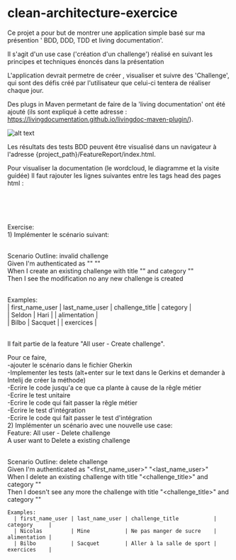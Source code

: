 # clean-architecture-exercice
Ce projet a pour but de montrer une application simple basé sur ma présention ' BDD, DDD, TDD et living documentation'.

Il s'agit d'un use case ('création d'un challenge') réalisé en suivant les principes et techniques énoncés dans la présentation

L'application devrait permetre de créer , visualiser et suivre des 'Challenge', qui sont des défis créé par l'utilisateur que celui-ci tentera de réaliser chaque jour.

Des plugs in Maven permetant de faire de la 'living documentation' ont été ajouté (ils sont expliqué à cette adresse : https://livingdocumentation.github.io/livingdoc-maven-plugin/).

![alt text](https://user-images.githubusercontent.com/4274325/65676632-88e18f80-e050-11e9-86ad-325668dd0d8a.png)

Les résultats des tests BDD peuvent être visualisé dans un navigateur à l'adresse {project_path}/FeatureReport/index.html.

Pour visualiser la documentation (le wordcloud, le diagramme et la visite guidée) Il faut rajouter les lignes suivantes entre les tags head des pages html :


  <br/><script type="text/javascript" src="https://cdnjs.cloudflare.com/ajax/libs/d3/3.5.5/d3.min.js"></script>
  <br><script type="text/javascript" src="https://cdnjs.cloudflare.com/ajax/libs/d3-cloud/1.2.5/d3.layout.cloud.min.js">    </script>
  <br><script type="text/javascript" src="https://cdnjs.cloudflare.com/ajax/libs/viz.js/1.3.0/viz.js"></script>
  <br><script type="text/javascript" src="https://cdn.jsdelivr.net/gh/Naereen/StrapDown.js@master/strapdown.min.js"></script>
  Exercise:
  <br/>1) Implémenter le scénario suivant: 
<p>
  <br/>Scenario Outline: invalid challenge
  <br/>  Given I'm authenticated as "<first_name_user>" "<last_name_user>"
  <br/>  When I create an existing challenge with title "<challenge_title>" and category "<category>"
  <br/>  Then I see the modification no any new challenge is created
</p>
  <p>
  <br/>Examples:
      <br/>| first_name_user | last_name_user | challenge_title               |  category         |
      <br/>| Seldon          | Hari           |                               |  alimentation     |
      <br/>| Bilbo           | Sacquet        |                               |  exercices        |
                        
<br/>Il fait partie de la feature "All user - Create challenge".

Pour ce faire, 
<br/> -ajouter le scénario dans le fichier Gherkin
<br/> -Implementer les tests (alt+enter sur le text dans le Gerkins et demander à Intelij de créer la méthode)
<br/> -Ecrire le code jusqu'a ce que ca plante à cause de la rêgle métier
<br/> -Ecrire le test unitaire
<br/> -Ecrire le code qui fait passer la rêgle métier
<br/> -Ecrire le test d'intégration
<br/> -Ecrire le code qui fait passer le test d'intégration
<br/>2) Implémenter un scénario avec une nouvelle use case:
<br/>Feature:  All user - Delete challenge
  <br/>A user want to Delete a existing  challenge

  <br/>Scenario Outline: delete challenge
    <br/>Given I'm authenticated as "<first_name_user>" "<last_name_user>"
    <br/>When I delete an existing challenge with title "<challenge_title>" and category "<category>"
    <br/>Then I doesn't see any more the challenge with title "<challenge_title>" and category "<category>"

    Examples:
      | first_name_user | last_name_user | challenge_title           | category     |
      | Nicolas         | Mine           | Ne pas manger de sucre    | alimentation |
      | Bilbo           | Sacquet        | Aller à la salle de sport | exercices    |

